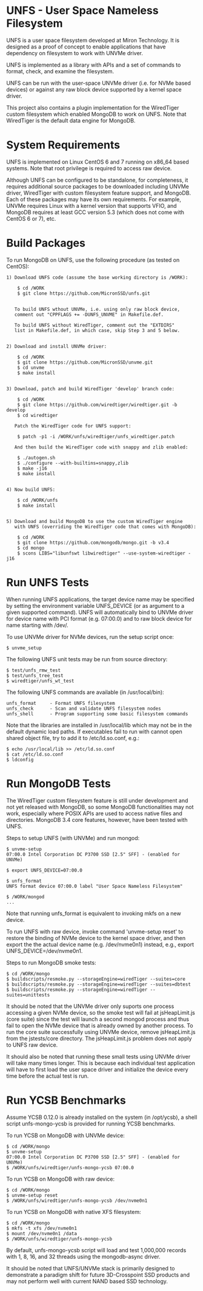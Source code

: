 UNFS - User Space Nameless Filesystem
=====================================

UNFS is a user space filesystem developed at Miron Technology.
It is designed as a proof of concept to enable applications that
have dependency on filesystem to work with UNVMe driver.

UNFS is implemented as a library with APIs and a set of commands to format,
check, and examine the filesystem.

UNFS can be run with the user-space UNVMe driver (i.e. for NVMe based
devices) or against any raw block device supported by a kernel space driver.

This project also contains a plugin implementation for the WiredTiger
custom filesystem which enabled MongoDB to work on UNFS.  Note that
WiredTiger is the default data engine for MongoDB.



System Requirements
===================

UNFS is implemented on Linux CentOS 6 and 7 running on x86_64 based systems.
Note that root privilege is required to access raw device.

Although UNFS can be configured to be standalone, for completeness,
it requires additional source packages to be downloaded including UNVMe
driver, WiredTiger with custom filesystem feature support, and MongoDB.
Each of these packages may have its own requirements.  For example,
UNVMe requires Linux with a kernel version that supports VFIO, and
MongoDB requires at least GCC version 5.3 (which does not come with
CentOS 6 or 7), etc.



Build Packages
==============

To run MongoDB on UNFS, use the following procedure (as tested on CentOS):

    1) Download UNFS code (assume the base working directory is /WORK):

        $ cd /WORK
        $ git clone https://github.com/MicronSSD/unfs.git


       To build UNFS wthout UNVMe, i.e. using only raw block device,
       comment out "CPPFLAGS += -DUNFS_UNVME" in Makefile.def.

       To build UNFS without WiredTiger, comment out the "EXTDIRS"
       list in Makefile.def, in which case, skip Step 3 and 5 below.


    2) Download and install UNVMe driver:

        $ cd /WORK
        $ git clone https://github.com/MicronSSD/unvme.git
        $ cd unvme
        $ make install


    3) Download, patch and build WiredTiger 'develop' branch code:

        $ cd /WORK
        $ git clone https://github.com/wiredtiger/wiredtiger.git -b develop
        $ cd wiredtiger

       Patch the WiredTiger code for UNFS support:

        $ patch -p1 -i /WORK/unfs/wiredtiger/unfs_wiredtiger.patch

       And then build the WiredTiger code with snappy and zlib enabled:

        $ ./autogen.sh
        $ ./configure --with-builtins=snappy,zlib
        $ make -j16
        $ make install


    4) Now build UNFS:

        $ cd /WORK/unfs
        $ make install


    5) Download and build MongoDB to use the custom WiredTiger engine
       with UNFS (overriding the WiredTiger code that comes with MongoDB):

        $ cd /WORK
        $ git clone https://github.com/mongodb/mongo.git -b v3.4
        $ cd mongo
        $ scons LIBS="libunfswt libwiredtiger" --use-system-wiredtiger -j16



Run UNFS Tests
==============

When running UNFS applications, the target device name may be specified
by setting the environment variable UNFS_DEVICE (or as argument to a
given supported command).  UNFS will automatically bind to UNVMe driver
for device name with PCI format (e.g. 07:00.0) and to raw block device
for name starting with /dev/.


To use UNVMe driver for NVMe devices, run the setup script once:

    $ unvme_setup


The following UNFS unit tests may be run from source directory:

    $ test/unfs_rmw_test
    $ test/unfs_tree_test
    $ wiredtiger/unfs_wt_test


The following UNFS commands are available (in /usr/local/bin):

    unfs_format     - Format UNFS filesystem
    unfs_check      - Scan and validate UNFS filesystem nodes
    unfs_shell      - Program supporting some basic filesystem commands


Note that the libraries are installed in /usr/local/lib which may not be
in the default dynamic load paths.  If executables fail to run with
cannot open shared object file, try to add it to /etc/ld.so.conf, e.g.:

    $ echo /usr/local/lib >> /etc/ld.so.conf
    $ cat /etc/ld.so.conf
    $ ldconfig



Run MongoDB Tests
=================

The WiredTiger custom filesystem feature is still under development and
not yet released with MongoDB, so some MongoDB functionalities may not work,
especially where POSIX APIs are used to access native files and directories.
MongoDB 3.4 core features, however, have been tested with UNFS.

Steps to setup UNFS (with UNVMe) and run mongod:

    $ unvme-setup
    07:00.0 Intel Corporation DC P3700 SSD [2.5" SFF] - (enabled for UNVMe)

    $ export UNFS_DEVICE=07:00.0

    $ unfs_format
    UNFS format device 07:00.0 label "User Space Nameless Filesystem"

    $ /WORK/mongod
    ...

Note that running unfs_format is equivalent to invoking mkfs on a new device.

To run UNFS with raw device, invoke command 'unvme-setup reset' to restore
the binding of NVMe device to the kernel space driver, and then export the
the actual device name (e.g. /dev/nvme0n1) instead, e.g.,
export UNFS_DEVICE=/dev/nvme0n1.


Steps to run MongoDB smoke tests:

    $ cd /WORK/mongo
    $ buildscripts/resmoke.py --storageEngine=wiredTiger --suites=core
    $ buildscripts/resmoke.py --storageEngine=wiredTiger --suites=dbtest
    $ buildscripts/resmoke.py --storageEngine=wiredTiger --suites=unittests


It should be noted that the UNVMe driver only suports one process accessing
a given NVMe device, so the smoke test will fail at jsHeapLimit.js (core suite)
since the test will launch a second mongod process and thus fail to open the
NVMe device that is already owned by another process.  To run the core suite
successfully using UNVMe device, remove jsHeapLimit.js from the jstests/core
directory.  The jsHeapLimit.js problem does not apply to UNFS raw device.

It should also be noted that running these small tests using UNVMe driver 
will take many times longer.  This is because each individual test application
will have to first load the user space driver and initialize the device
every time before the actual test is run.



Run YCSB Benchmarks
===================

Assume YCSB 0.12.0 is already installed on the system (in /opt/ycsb),
a shell script unfs-mongo-ycsb is provided for running YCSB benchmarks.


To run YCSB on MongoDB with UNVMe device:

    $ cd /WORK/mongo
    $ unvme-setup
    07:00.0 Intel Corporation DC P3700 SSD [2.5" SFF] - (enabled for UNVMe)
    $ /WORK/unfs/wiredtiger/unfs-mongo-ycsb 07:00.0


To run YCSB on MongoDB with raw device:

    $ cd /WORK/mongo
    $ unvme-setup reset
    $ /WORK/unfs/wiredtiger/unfs-mongo-ycsb /dev/nvme0n1


To run YCSB on MongoDB with native XFS filesystem:

    $ cd /WORK/mongo
    $ mkfs -t xfs /dev/nvme0n1
    $ mount /dev/nvme0n1 /data
    $ /WORK/unfs/wiredtiger/unfs-mongo-ycsb


By default, unfs-mongo-ycsb script will load and test 1,000,000 records
with 1, 8, 16, and 32 threads using the mongodb-async driver.

It should be noted that UNFS/UNVMe stack is primarily designed to
demonstrate a paradigm shift for future 3D-Crosspoint SSD products and
may not perform well with current NAND based SSD technology.

